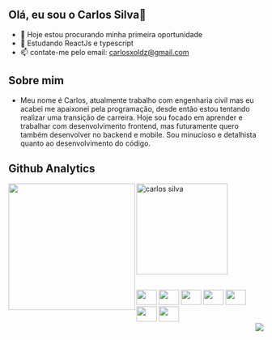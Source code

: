 ## Olá, eu sou o Carlos Silva👋

- 🔭 Hoje estou procurando minha primeira oportunidade
- 🌱 Estudando ReactJs e typescript
- 📫 contate-me pelo email: carlosxoldz@gmail.com

## Sobre mim
- Meu nome é Carlos, atualmente trabalho com engenharia civil mas eu acabei me apaixonei pela programação, desde então estou tentando realizar uma transição de carreira. Hoje sou focado em aprender e trabalhar com desenvolvimento frontend, mas futuramente quero também desenvolver no backend e mobile. Sou minucioso e detalhista quanto ao desenvolvimento do código.


## Github Analytics

<div> 
    <img height="250em"  src="https://github-readme-stats.vercel.app/api/top-langs/?username=carlinxoldz&layout=compact=langs_count=16&theme=dark" align="left" />
    <img height="180em" src="https://github-readme-stats.vercel.app/api?username=carlinxoldz&show_icons=true&theme=dark" alt="carlos silva" />
<div/>


##    

<div >
   
  <img src="https://cdn.jsdelivr.net/gh/devicons/devicon/icons/css3/css3-original.svg" height="30" width="40" />
  <img src="https://cdn.jsdelivr.net/gh/devicons/devicon/icons/html5/html5-original.svg" height="30" width="40"  />
  <img src="https://cdn.jsdelivr.net/gh/devicons/devicon/icons/javascript/javascript-original.svg" height="30" width="40" />
  <img src="https://cdn.jsdelivr.net/gh/devicons/devicon/icons/typescript/typescript-plain.svg" height="30" width="40" />
  <img src="https://cdn.jsdelivr.net/gh/devicons/devicon/icons/nodejs/nodejs-original.svg" height="30" width="40" />
  <img src="https://cdn.jsdelivr.net/gh/devicons/devicon/icons/react/react-original.svg" height="30" width="40" />
  <img src="https://cdn.jsdelivr.net/gh/devicons/devicon/icons/sass/sass-original.svg" height="30" width="40" />
  
   
  <div>
    <a href="https://www.linkedin.com/in/carlos-guilherme-de-sousa-silva-12b67b190/" target="_blank">  
      <img src="https://img.shields.io/badge/LinkedIn-0077B5?style=for-the-badge&logo=linkedin&logoColor=white" align="right"/>
    <a/> 
  <div/>
<div/> 
